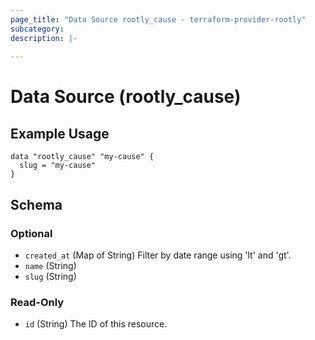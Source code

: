```yaml
---
page_title: "Data Source rootly_cause - terraform-provider-rootly"
subcategory:
description: |-
    
---
```


# Data Source (rootly_cause)



## Example Usage

```shell
data "rootly_cause" "my-cause" {
  slug = "my-cause"
}
```

<!-- schema generated by tfplugindocs -->
## Schema

### Optional

- `created_at` (Map of String) Filter by date range using 'lt' and 'gt'.
- `name` (String)
- `slug` (String)

### Read-Only

- `id` (String) The ID of this resource.
